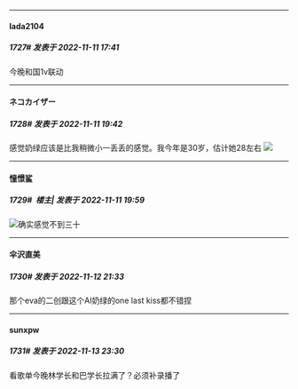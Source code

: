 

*****

####  lada2104  
##### 1727#       发表于 2022-11-11 17:41

今晚和国1v联动



*****

####  ネコカイザー  
##### 1728#       发表于 2022-11-11 19:42

感觉奶绿应该是比我稍微小一丢丢的感觉。我今年是30岁，估计她28左右 <img src="https://static.saraba1st.com/image/smiley/face2017/067.png" referrerpolicy="no-referrer">



*****

####  憧憬鲨  
##### 1729#         楼主| 发表于 2022-11-11 19:59

<img src="https://static.saraba1st.com/image/smiley/face2017/067.png" referrerpolicy="no-referrer">确实感觉不到三十



*****

####  伞沢直美  
##### 1730#       发表于 2022-11-12 21:33

那个eva的二创跟这个AI奶绿的one last kiss都不错捏



*****

####  sunxpw  
##### 1731#       发表于 2022-11-13 23:30

看歌单今晚林学长和巴学长拉满了？必须补录播了

